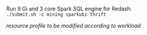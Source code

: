 
Run 9 Gi and 3 core Spark SQL engine for Redash:\
`./submit.sh -c mining sparkubi thrift`

*resource profile to be modified according to workload*

